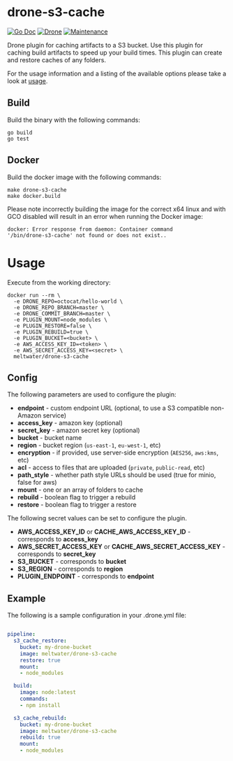 # drone-s3-cache

[![Go Doc](https://godoc.org/github.com/meltwater/drone-s3-cache?status.svg)](http://godoc.org/github.com/meltwater/drone-s3-cache)
[![Drone](https://drone.meltwater.io/api/badges/meltwater/drone-s3-cache/status.svg)](https://drone.meltwater.io/meltwater/drone-s3-cache)
[![Maintenance](https://img.shields.io/maintenance/yes/2018.svg)](https://github.com/meltwater/drone-s3-cache/commits/master)

Drone plugin for caching artifacts to a S3 bucket.
Use this plugin for caching build artifacts to speed up your build times.
This plugin can create and restore caches of any folders.

For the usage information and a listing of the available options please take a look at
[usage](#usage).

## Build

Build the binary with the following commands:

```
go build
go test
```

## Docker

Build the docker image with the following commands:

```
make drone-s3-cache
make docker.build
```

Please note incorrectly building the image for the correct x64 linux and with
GCO disabled will result in an error when running the Docker image:

```
docker: Error response from daemon: Container command
'/bin/drone-s3-cache' not found or does not exist..
```

# Usage

Execute from the working directory:

```
docker run --rm \
  -e DRONE_REPO=octocat/hello-world \
  -e DRONE_REPO_BRANCH=master \
  -e DRONE_COMMIT_BRANCH=master \
  -e PLUGIN_MOUNT=node_modules \
  -e PLUGIN_RESTORE=false \
  -e PLUGIN_REBUILD=true \
  -e PLUGIN_BUCKET=<bucket> \
  -e AWS_ACCESS_KEY_ID=<token> \
  -e AWS_SECRET_ACCESS_KEY=<secret> \
  meltwater/drone-s3-cache
```

## Config

The following parameters are used to configure the plugin:

* **endpoint** - custom endpoint URL (optional, to use a S3 compatible non-Amazon service)
* **access_key** - amazon key (optional)
* **secret_key** - amazon secret key (optional)
* **bucket** - bucket name
* **region** - bucket region (`us-east-1`, `eu-west-1`, etc)
* **encryption** - if provided, use server-side encryption (`AES256`, `aws:kms`, etc)
* **acl** - access to files that are uploaded (`private`, `public-read`, etc)
* **path_style** - whether path style URLs should be used (true for minio, false for aws)
* **mount**   - one or an array of folders to cache
* **rebuild** - boolean flag to trigger a rebuild
* **restore** - boolean flag to trigger a restore

The following secret values can be set to configure the plugin.

* **AWS_ACCESS_KEY_ID** or **CACHE_AWS_ACCESS_KEY_ID** - corresponds to **access_key**
* **AWS_SECRET_ACCESS_KEY** or **CACHE_AWS_SECRET_ACCESS_KEY** - corresponds to **secret_key**
* **S3_BUCKET** - corresponds to **bucket**
* **S3_REGION** - corresponds to **region**
* **PLUGIN_ENDPOINT** - corresponds to **endpoint**

## Example

The following is a sample configuration in your .drone.yml file:

```yaml

pipeline:
  s3_cache_restore:
    bucket: my-drone-bucket
    image: meltwater/drone-s3-cache
    restore: true
    mount:
    - node_modules

  build:
    image: node:latest
    commands:
    - npm install

  s3_cache_rebuild:
    bucket: my-drone-bucket
    image: meltwater/drone-s3-cache
    rebuild: true
    mount:
    - node_modules

```
